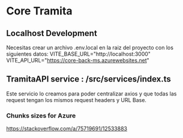 # Core Tramita

## Localhost Development

Necesitas crear un archivo .env.local en la raiz del proyecto con los siguientes datos:
VITE_BASE_URL="http://localhost:3000"
VITE_API_URL="https://core-back-ms.azurewebsites.net"

## TramitaAPI service : /src/services/index.ts

Este servicio lo creamos para poder centralizar axios y que todas las request tengan los mismos request headers y URL Base.

### Chunks sizes for Azure

https://stackoverflow.com/a/75719691/12533883

